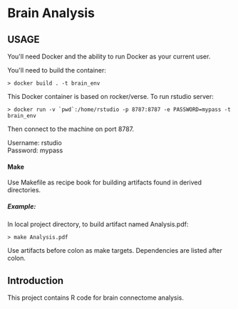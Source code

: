 Brain Analysis
==============

USAGE
-----
You'll need Docker and the ability to run Docker as your current user.

You'll need to build the container:

    > docker build . -t brain_env

This Docker container is based on rocker/verse. To run rstudio server:

    > docker run -v `pwd`:/home/rstudio -p 8787:8787 -e PASSWORD=mypass -t brain_env
      
Then connect to the machine on port 8787.

Username: rstudio \
Password: mypass

#### Make
Use Makefile as recipe book for building artifacts found in derived directories. 

##### Example:
In local project directory, to build artifact named Analysis.pdf:

    > make Analysis.pdf
    
Use artifacts before colon as make targets. Dependencies are listed after colon.

Introduction
------------

This project contains R code for brain connectome analysis. 